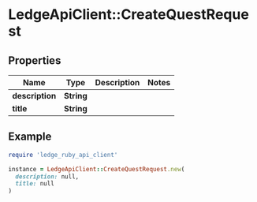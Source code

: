 # LedgeApiClient::CreateQuestRequest

## Properties

| Name | Type | Description | Notes |
| ---- | ---- | ----------- | ----- |
| **description** | **String** |  |  |
| **title** | **String** |  |  |

## Example

```ruby
require 'ledge_ruby_api_client'

instance = LedgeApiClient::CreateQuestRequest.new(
  description: null,
  title: null
)
```


